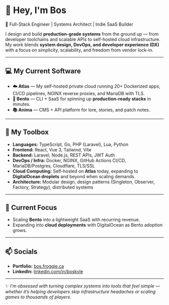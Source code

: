 # 👋 Hey, I'm Bos

🚀 Full-Stack Engineer | Systems Architect | Indie SaaS Builder  

I design and build **production-grade systems** from the ground up — from developer toolchains and scalable APIs to self-hosted cloud infrastructure. My work blends **system design, DevOps, and developer experience (DX)** with a focus on simplicity, scalability, and freedom from vendor lock-in.  

---

## 💻 My Current Software
- **☁️ Atlas** — My self-hosted private cloud running 20+ Dockerized apps, CI/CD pipelines, NGINX reverse proxies, and MariaDB with TLS.  
- **🍱 Bento** — CLI + SaaS for spinning up **production-ready stacks** in minutes.  
- **📚 Anima** — CMS + API platform for lore, stories, and patch notes.  


---

## 🔧 My Toolbox
- **Languages:** TypeScript, Go, PHP (Laravel), Lua, Python  
- **Frontend:** React, Vue 3, Tailwind, Vite  
- **Backend:** Laravel, Node.js, REST APIs, JWT Auth  
- **DevOps / Infra:** Docker, NGINX, GitHub Actions CI/CD, MariaDB/Postgres, Cloudflare, TLS/SSL  
- **Cloud Computing:** Self-hosted on **Atlas** today, expanding to **DigitalOcean droplets** and beyond when scaling demands.  
- **Architecture:** Modular design, design patterns (Singleton, Observer, Factory, Strategy), distributed systems  

---

## 🌱 Current Focus
- Scaling **Bento** into a lightweight SaaS with recurring revenue.   
- Expanding into **cloud deployments** with DigitalOcean as Bento adoption grows.  

---

## 📫 Socials
- **Portfolio:** [bos.froggie.ca](https://bos.froggie.ca)  
- **LinkedIn:** [linkedin.com/in/boskyle](https://linkedin.com/in/boskyle)  

---

✨ *I’m obsessed with turning complex systems into tools that feel simple — whether it’s helping developers skip infrastructure headaches or scaling games to thousands of players.*  
